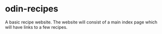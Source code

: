 # odin-recipes
A basic recipe website.  The website will consist of a main index page which will have links to a few recipes.
